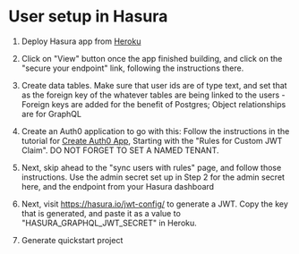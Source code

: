 # User setup in Hasura

1) Deploy Hasura app from [Heroku](https://dashboard.heroku.com/new?button-url=https%3A%2F%2Fhasura.io%2F&template=https%3A%2F%2Fgithub.com%2Fhasura%2Fgraphql-engine-heroku)

2) Click on "View" button once the app finished building, and click on the "secure your endpoint" link, following the instructions there.

3) Create data tables. Make sure that user ids are of type text, and set that as the foreign key of the whatever tables are being linked to the users
   -Foreign keys are added for the benefit of Postgres; Object relationships are for GraphQL

4) Create an Auth0 application to go with this: Follow the instructions in the tutorial for [Create Auth0 App](https://hasura.io/learn/graphql/hasura/authentication/1-create-auth0-app/), Starting with the "Rules for Custom JWT Claim". DO NOT FORGET TO SET A NAMED TENANT.

5) Next, skip ahead to the "sync users with rules" page, and follow those instructions. Use the admin secret set up in Step 2 for the admin secret here, and the endpoint from your Hasura dashboard

6) Next, visit https://hasura.io/jwt-config/ to generate a JWT. Copy the key that is generated, and paste it as a value to "HASURA_GRAPHQL_JWT_SECRET" in Heroku.
   
7) Generate quickstart project 
   

